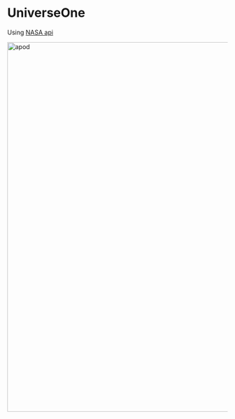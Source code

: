 # UniverseOne
Using [NASA api](https://api.nasa.gov)

<img width="844" alt="apod" src="https://user-images.githubusercontent.com/95241900/194492648-710f5816-2ae4-42d3-9f04-f862fc02dfb0.png">
